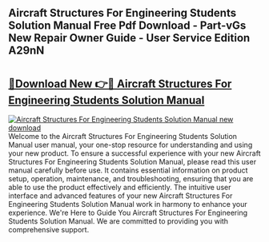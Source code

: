 ## Aircraft Structures For Engineering Students Solution Manual Free Pdf Download - Part-vGs New Repair Owner Guide - User Service Edition A29nN

# <h2><a href="http://bc16619.oget.top/?id=Aircraft+Structures+For+Engineering+Students+Solution+Manual">🔗Download New 👉🔴 Aircraft Structures For Engineering Students Solution Manual</a></h2>

[![Aircraft Structures For Engineering Students Solution Manual new download](https://i.imgur.com/5g1atiW.png)](http://bc16619.oget.top/?id=Aircraft+Structures+For+Engineering+Students+Solution+Manual)
Welcome to the Aircraft Structures For Engineering Students Solution Manual user manual, your one-stop resource for understanding and using your new product. To ensure a successful experience with your new Aircraft Structures For Engineering Students Solution Manual, please read this user manual carefully before use. It contains essential information on product setup, operation, maintenance, and troubleshooting, ensuring that you are able to use the product effectively and efficiently. The intuitive user interface and advanced features of your new Aircraft Structures For Engineering Students Solution Manual work in harmony to enhance your experience. We're Here to Guide You Aircraft Structures For Engineering Students Solution Manual. We are committed to providing you with comprehensive support.
